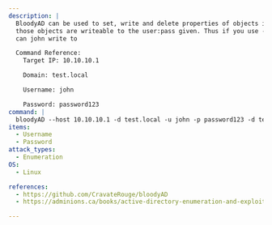 ```yaml
---
description: |
  BloodyAD can be used to set, write and delete properties of objects in AD. Given a user:pass, you can use bloodyAD to which objects and what properties of
  those objects are writeable to the user:pass given. Thus if you use -u john -p john, this command will show you what objects and properties
  can john write to

  Command Reference:
    Target IP: 10.10.10.1

  	Domain: test.local

    Username: john

  	Password: password123
command: |
  bloodyAD --host 10.10.10.1 -d test.local -u john -p password123 -d test.local get writable --detail
items:
  - Username
  - Password
attack_types:
  - Enumeration
OS:
  - Linux

references:
  - https://github.com/CravateRouge/bloodyAD
  - https://adminions.ca/books/active-directory-enumeration-and-exploitation/page/bloodyad

---
```




